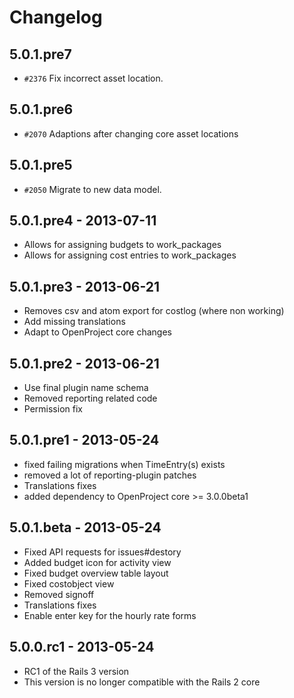 # Changelog

## 5.0.1.pre7

* `#2376` Fix incorrect asset location.

## 5.0.1.pre6

* `#2070` Adaptions after changing core asset locations

## 5.0.1.pre5

* `#2050` Migrate to new data model.

## 5.0.1.pre4 - 2013-07-11

* Allows for assigning budgets to work_packages
* Allows for assigning cost entries to work_packages

## 5.0.1.pre3 - 2013-06-21

* Removes csv and atom export for costlog (where non working)
* Add missing translations
* Adapt to OpenProject core changes

##  5.0.1.pre2 - 2013-06-21

* Use final plugin name schema
* Removed reporting related code
* Permission fix

## 5.0.1.pre1 - 2013-05-24

* fixed failing migrations when TimeEntry(s) exists
* removed a lot of reporting-plugin patches
* Translations fixes
* added dependency to OpenProject core >= 3.0.0beta1

## 5.0.1.beta - 2013-05-24

* Fixed API requests for issues#destory
* Added budget icon for activity view
* Fixed budget overview table layout
* Fixed costobject view
* Removed signoff
* Translations fixes
* Enable enter key for the hourly rate forms

## 5.0.0.rc1 - 2013-05-24

* RC1 of the Rails 3 version
* This version is no longer compatible with the Rails 2 core
